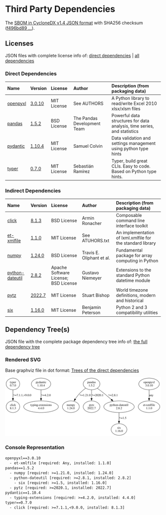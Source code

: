 # Third Party Dependencies

<!--[[[fill sbom_sha256()]]]-->
The [SBOM in CycloneDX v1.4 JSON format](https://git.sr.ht/~sthagen/hyperkuutio/blob/default/sbom.json) with SHA256 checksum ([f496bd89 ...](https://git.sr.ht/~sthagen/hyperkuutio/blob/default/sbom.json.sha256 "sha256:f496bd897548ec47ee155e9a3f767365d7ca7203fc6e75f60fef6e66ff8edefd")).
<!--[[[end]]] (checksum: 376108f4098cfb182685b3e308e741dc)-->
## Licenses

JSON files with complete license info of: [direct dependencies](direct-dependency-licenses.json) | [all dependencies](all-dependency-licenses.json)

### Direct Dependencies

<!--[[[fill direct_dependencies_table()]]]-->
| Name                                             | Version                                             | License     | Author                      | Description (from packaging data)                                       |
|:-------------------------------------------------|:----------------------------------------------------|:------------|:----------------------------|:------------------------------------------------------------------------|
| [openpyxl](https://openpyxl.readthedocs.io)      | [3.0.10](https://pypi.org/project/openpyxl/3.0.10/) | MIT License | See AUTHORS                 | A Python library to read/write Excel 2010 xlsx/xlsm files               |
| [pandas](https://pandas.pydata.org)              | [1.5.2](https://pypi.org/project/pandas/1.5.2/)     | BSD License | The Pandas Development Team | Powerful data structures for data analysis, time series, and statistics |
| [pydantic](https://github.com/pydantic/pydantic) | [1.10.4](https://pypi.org/project/pydantic/1.10.4/) | MIT License | Samuel Colvin               | Data validation and settings management using python type hints         |
| [typer](https://github.com/tiangolo/typer)       | [0.7.0](https://pypi.org/project/typer/0.7.0/)      | MIT License | Sebastián Ramírez           | Typer, build great CLIs. Easy to code. Based on Python type hints.      |
<!--[[[end]]] (checksum: 4f1249042d2952025f0289ce357e2db0)-->

### Indirect Dependencies

<!--[[[fill indirect_dependencies_table()]]]-->
| Name                                                        | Version                                                  | License                              | Author                    | Description (from packaging data)                          |
|:------------------------------------------------------------|:---------------------------------------------------------|:-------------------------------------|:--------------------------|:-----------------------------------------------------------|
| [click](https://palletsprojects.com/p/click/)               | [8.1.3](https://pypi.org/project/click/8.1.3/)           | BSD License                          | Armin Ronacher            | Composable command line interface toolkit                  |
| [et-xmlfile](https://foss.heptapod.net/openpyxl/et_xmlfile) | [1.1.0](https://pypi.org/project/et-xmlfile/1.1.0/)      | MIT License                          | See ATUHORS.txt           | An implementation of lxml.xmlfile for the standard library |
| [numpy](https://www.numpy.org)                              | [1.24.0](https://pypi.org/project/numpy/1.24.0/)         | BSD License                          | Travis E. Oliphant et al. | Fundamental package for array computing in Python          |
| [python-dateutil](https://github.com/dateutil/dateutil)     | [2.8.2](https://pypi.org/project/python-dateutil/2.8.2/) | Apache Software License; BSD License | Gustavo Niemeyer          | Extensions to the standard Python datetime module          |
| [pytz](http://pythonhosted.org/pytz)                        | [2022.7](https://pypi.org/project/pytz/2022.7/)          | MIT License                          | Stuart Bishop             | World timezone definitions, modern and historical          |
| [six](https://github.com/benjaminp/six)                     | [1.16.0](https://pypi.org/project/six/1.16.0/)           | MIT License                          | Benjamin Peterson         | Python 2 and 3 compatibility utilities                     |
<!--[[[end]]] (checksum: 6e2a6462503c3fa20a6b4ac76b0389de)-->

## Dependency Tree(s)

JSON file with the complete package dependency tree info of: [the full dependency tree](package-dependency-tree.json)

### Rendered SVG

Base graphviz file in dot format: [Trees of the direct dependencies](package-dependency-tree.dot.txt)

<img src="./package-dependency-tree.svg" alt="Trees of the direct dependencies" title="Trees of the direct dependencies"/>

### Console Representation

<!--[[[fill dependency_tree_console_text()]]]-->
````console
openpyxl==3.0.10
  - et-xmlfile [required: Any, installed: 1.1.0]
pandas==1.5.2
  - numpy [required: >=1.21.0, installed: 1.24.0]
  - python-dateutil [required: >=2.8.1, installed: 2.8.2]
    - six [required: >=1.5, installed: 1.16.0]
  - pytz [required: >=2020.1, installed: 2022.7]
pydantic==1.10.4
  - typing-extensions [required: >=4.2.0, installed: 4.4.0]
typer==0.7.0
  - click [required: >=7.1.1,<9.0.0, installed: 8.1.3]
````
<!--[[[end]]] (checksum: 491f79f37457fe0bfef81066e9195eb7)-->
